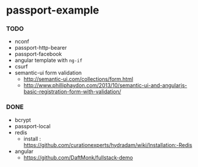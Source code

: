 # passport-example


### TODO
- nconf
- passport-http-bearer
- passport-facebook
- angular template with `ng-if`
- csurf
- semantic-ui form validation
  - http://semantic-ui.com/collections/form.html
  - http://www.philliphaydon.com/2013/10/semantic-ui-and-angularjs-basic-registration-form-with-validation/

### DONE
- bcrypt
- passport-local 
- redis
  - install : https://github.com/curationexperts/hydradam/wiki/Installation:-Redis
- angular
  - https://github.com/DaftMonk/fullstack-demo
